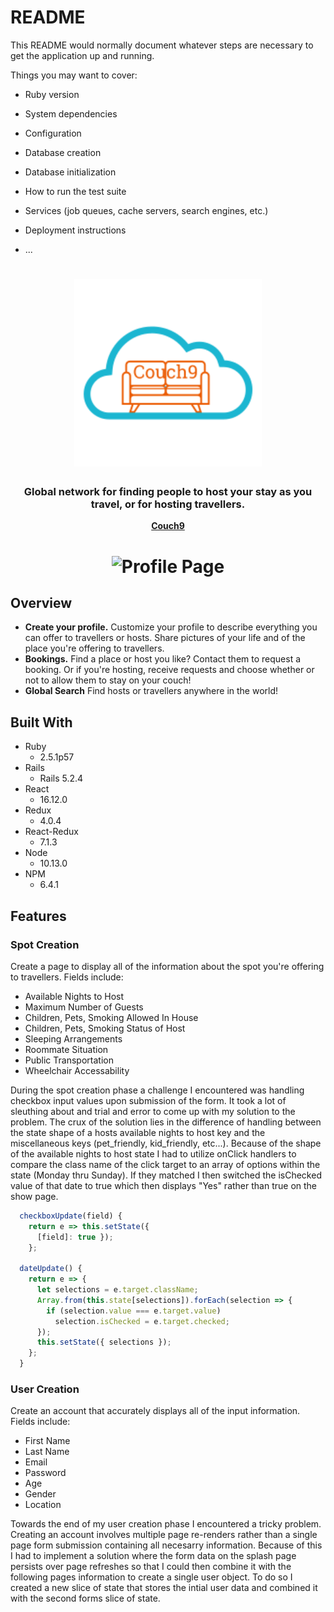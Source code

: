 # README

This README would normally document whatever steps are necessary to get the
application up and running.

Things you may want to cover:

* Ruby version

* System dependencies

* Configuration

* Database creation

* Database initialization

* How to run the test suite

* Services (job queues, cache servers, search engines, etc.)

* Deployment instructions

* ...

<h1 align="center">
	<img
		width="300"
		alt="Couch9"
		src="app/assets/images/logo.png">
</h1>

<h3 align="center">
	Global network for finding people to host your stay as you travel, or for hosting travellers.
</h3>

<p align="center">
	<strong>
		<a href="https://couch9.herokuapp.com/">Couch9</a>
	</strong>
</p>

<h1 align="center">
  <img
  alt="Profile Page"
  src="/Users/appacademystudent/Desktop/Couch9-user_auth/app/assets/images/prof.png">
</hi>

## Overview

- **Create your profile.** Customize your profile to describe everything you can offer to travellers or hosts. Share pictures of your life and of the place you're offering to travellers.
- **Bookings.** Find a place or host you like? Contact them to request a booking. Or if you're hosting, receive requests and choose whether or not to allow them to stay on your couch!
- **Global Search** Find hosts or travellers anywhere in the world!


## Built With

- Ruby
  * 2.5.1p57
- Rails
  * Rails 5.2.4
- React
  * 16.12.0
- Redux
  * 4.0.4
- React-Redux
  * 7.1.3
- Node
  * 10.13.0
- NPM
  * 6.4.1

## Features

### **Spot Creation**
 Create a page to display all of the information about the spot you're offering to travellers. Fields include:
* Available Nights to Host
* Maximum Number of Guests
* Children, Pets, Smoking Allowed In House
* Children, Pets, Smoking Status of Host
* Sleeping Arrangements
* Roommate Situation
* Public Transportation
* Wheelchair Accessability

During the spot creation phase a challenge I encountered was handling checkbox input values upon submission of the form. It took a lot of sleuthing about and trial and error to come up with my solution to the problem. The crux of the solution lies in the difference of handling between the state shape of a hosts available nights to host key and the miscellaneous keys (pet_friendly, kid_friendly, etc...). Because of the shape of the available nights to host state I had to utilize onClick handlers to compare the class name of the click target to an array of options within the state (Monday thru Sunday). If they matched I then switched the isChecked value of that date to true which then displays "Yes" rather than true on the show page.

```javascript
  checkboxUpdate(field) {
    return e => this.setState({
      [field]: true });
    };

  dateUpdate() {
    return e => {
      let selections = e.target.className;
      Array.from(this.state[selections]).forEach(selection => {
        if (selection.value === e.target.value)
          selection.isChecked = e.target.checked;
      });
      this.setState({ selections });
    };
  }
```






### **User Creation**
Create an account that accurately displays all of the input information.
Fields include:
 * First Name
 * Last Name
 * Email
 * Password
 * Age
 * Gender
 * Location

Towards the end of my user creation phase I encountered a tricky problem. Creating an account involves multiple page re-renders rather than a single page form submission containing all necesarry information. Because of this I had to implement a solution where the form data on the splash page persists over page refreshes so that I could then combine it with the following pages information to create a single user object. To do so I created a new slice of state that stores the intial user data and combined it with the second forms slice of state.

